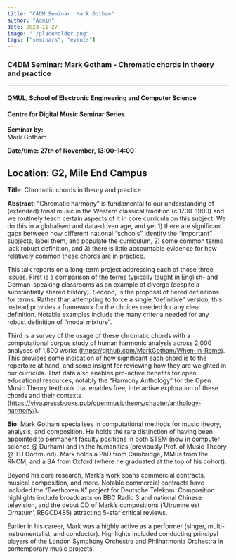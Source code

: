 ```yaml
---
title: "C4DM Seminar: Mark Gotham"
author: "Admin"
date: 2023-11-27
image: "./placeholder.png"
tags: ["seminars", "events"]
---
```



### C4DM Seminar: Mark Gotham - Chromatic chords in theory and practice
-----------------

#### QMUL, School of Electronic Engineering and Computer Science

#### Centre for Digital Music Seminar Series

**Seminar by:**   
    Mark Gotham

**Date/time:  27th of November, 13:00-14:00**

**Location: G2, Mile End Campus**
-----------------

<b>Title</b>: Chromatic chords in theory and practice

<b>Abstract</b>: “Chromatic harmony” is fundamental to our understanding of (extended) tonal music in the Western classical tradition (c.1700–1900) and we routinely teach certain aspects of it in core curricula on this subject. We do this in a globalised and data-driven age, and yet 1) there are significant gaps between how different national “schools” identify the “important” subjects, label them, and populate the curriculum, 2) some common terms lack robust definition, and 3) there is little accountable evidence for how relatively common these chords are in practice.

This talk reports on a long-term project addressing each of those three issues. First is a comparison of the terms typically taught in English- and German-speaking classrooms as an example of diverge (despite a substantially shared history). Second, is the proposal of tiered definitions for terms. Rather than attempting to force a single “definitive” version, this instead provides a framework for the choices needed for any clear definition. Notable examples include the many criteria needed for any robust definition of “modal mixture”.

Third is a survey of the usage of these chromatic chords with a computational corpus study of human harmonic analysis across 2,000 analyses of 1,500 works (https://github.com/MarkGotham/When-in-Rome). This provides some indication of how significant each chord is to the repertoire at hand, and some insight for reviewing how they are weighted in our curricula. That data also enables pro-active benefits for open educational resources, notably the “Harmony Anthology” for the Open Music Theory textbook that enables free, interactive exploration of these chords and their contexts (https://viva.pressbooks.pub/openmusictheory/chapter/anthology-harmony/).

<b>Bio</b>: Mark Gotham specialises in computational methods for music theory, analysis, and composition. He holds the rare distinction of having been appointed to permanent faculty positions in both STEM (now in computer science @ Durham) and in the humanities (previously Prof. of Music Theory @ TU Dortmund). Mark holds a PhD from Cambridge, MMus from the RNCM, and a BA from Oxford (where he graduated at the top of his cohort).

Beyond his core research, Mark’s work spans commercial contracts, musical composition, and more. Notable commercial contracts have included the “Beethoven X” project for Deutsche Telekom. Composition highlights include broadcasts on BBC Radio 3 and national Chinese television, and the debut CD of Mark’s compositions (‘Utrumne est Ornatum’, REGCD485) attracting 5-star critical reviews.

Earlier in his career, Mark was a highly active as a performer (singer, multi-instrumentalist, and conductor). Highlights included conducting principal players of the London Symphony Orchestra and Philharmonia Orchestra in contemporary music projects.